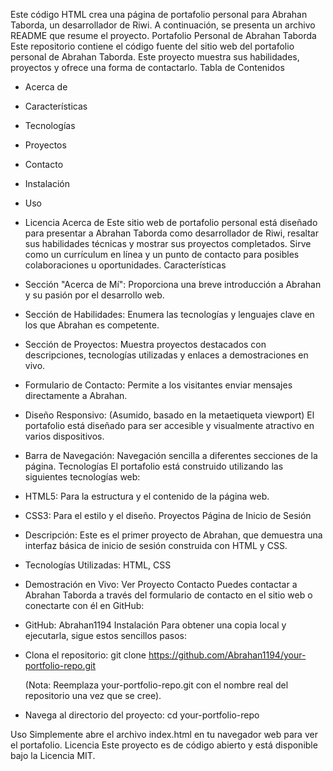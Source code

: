 Este código HTML crea una página de portafolio personal para Abrahan Taborda, un desarrollador de Riwi. A continuación, se presenta un archivo README que resume el proyecto.
Portafolio Personal de Abrahan Taborda
Este repositorio contiene el código fuente del sitio web del portafolio personal de Abrahan Taborda. Este proyecto muestra sus habilidades, proyectos y ofrece una forma de contactarlo.
Tabla de Contenidos
 * Acerca de
 * Características
 * Tecnologías
 * Proyectos
 * Contacto
 * Instalación
 * Uso
 * Licencia
Acerca de
Este sitio web de portafolio personal está diseñado para presentar a Abrahan Taborda como desarrollador de Riwi, resaltar sus habilidades técnicas y mostrar sus proyectos completados. Sirve como un currículum en línea y un punto de contacto para posibles colaboraciones u oportunidades.
Características
 * Sección "Acerca de Mí": Proporciona una breve introducción a Abrahan y su pasión por el desarrollo web.
 * Sección de Habilidades: Enumera las tecnologías y lenguajes clave en los que Abrahan es competente.
 * Sección de Proyectos: Muestra proyectos destacados con descripciones, tecnologías utilizadas y enlaces a demostraciones en vivo.
 * Formulario de Contacto: Permite a los visitantes enviar mensajes directamente a Abrahan.
 * Diseño Responsivo: (Asumido, basado en la metaetiqueta viewport) El portafolio está diseñado para ser accesible y visualmente atractivo en varios dispositivos.
 * Barra de Navegación: Navegación sencilla a diferentes secciones de la página.
Tecnologías
El portafolio está construido utilizando las siguientes tecnologías web:
 * HTML5: Para la estructura y el contenido de la página web.
 * CSS3: Para el estilo y el diseño.
Proyectos
Página de Inicio de Sesión
 * Descripción: Este es el primer proyecto de Abrahan, que demuestra una interfaz básica de inicio de sesión construida con HTML y CSS.
 * Tecnologías Utilizadas: HTML, CSS
 * Demostración en Vivo: Ver Proyecto
Contacto
Puedes contactar a Abrahan Taborda a través del formulario de contacto en el sitio web o conectarte con él en GitHub:
 * GitHub: Abrahan1194
Instalación
Para obtener una copia local y ejecutarla, sigue estos sencillos pasos:
 * Clona el repositorio:
   git clone https://github.com/Abrahan1194/your-portfolio-repo.git

   (Nota: Reemplaza your-portfolio-repo.git con el nombre real del repositorio una vez que se cree).
 * Navega al directorio del proyecto:
   cd your-portfolio-repo

Uso
Simplemente abre el archivo index.html en tu navegador web para ver el portafolio.
Licencia
Este proyecto es de código abierto y está disponible bajo la Licencia MIT.
